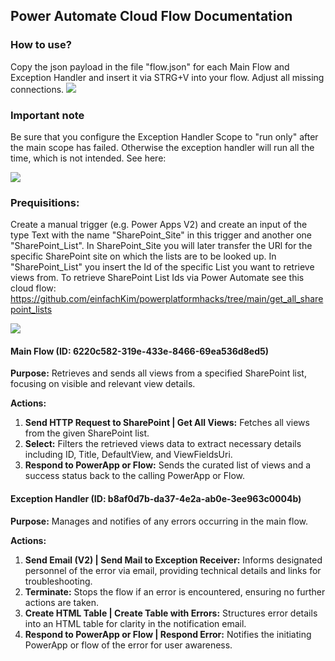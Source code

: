 

## Power Automate Cloud Flow Documentation

### How to use?
Copy the json payload in the file "flow.json" for each Main Flow and Exception Handler and insert it via STRG+V into your flow. Adjust all missing connections.
<img src="https://i.imgur.com/OAp9qCC.gif"/>

### Important note
Be sure that you configure the Exception Handler Scope to "run only" after the main scope has failed. Otherwise the exception handler will run all the time, which is not intended.
See here:

<img src="https://i.imgur.com/eE8yKKi.png"/>


### Prequisitions:
Create a manual trigger (e.g. Power Apps V2) and create an input of the type Text with the name "SharePoint_Site" in this trigger and another one "SharePoint_List". In SharePoint_Site you will later transfer the URl for the specific SharePoint site on which the lists are to be looked up. In "SharePoint_List" you insert the Id of the specific List you want to retrieve views from. To retrieve SharePoint List Ids via Power Automate see this cloud flow: https://github.com/einfachKim/powerplatformhacks/tree/main/get_all_sharepoint_lists


<img src="https://i.imgur.com/jrwO7NT.png"/>

#### Main Flow (ID: 6220c582-319e-433e-8466-69ea536d8ed5)

**Purpose:** Retrieves and sends all views from a specified SharePoint list, focusing on visible and relevant view details.

**Actions:**
1. **Send HTTP Request to SharePoint | Get All Views:** Fetches all views from the given SharePoint list.
2. **Select:** Filters the retrieved views data to extract necessary details including ID, Title, DefaultView, and ViewFieldsUri.
3. **Respond to PowerApp or Flow:** Sends the curated list of views and a success status back to the calling PowerApp or Flow.

#### Exception Handler (ID: b8af0d7b-da37-4e2a-ab0e-3ee963c0004b)

**Purpose:** Manages and notifies of any errors occurring in the main flow.

**Actions:**
1. **Send Email (V2) | Send Mail to Exception Receiver:** Informs designated personnel of the error via email, providing technical details and links for troubleshooting.
2. **Terminate:** Stops the flow if an error is encountered, ensuring no further actions are taken.
3. **Create HTML Table | Create Table with Errors:** Structures error details into an HTML table for clarity in the notification email.
4. **Respond to PowerApp or Flow | Respond Error:** Notifies the initiating PowerApp or flow of the error for user awareness.
